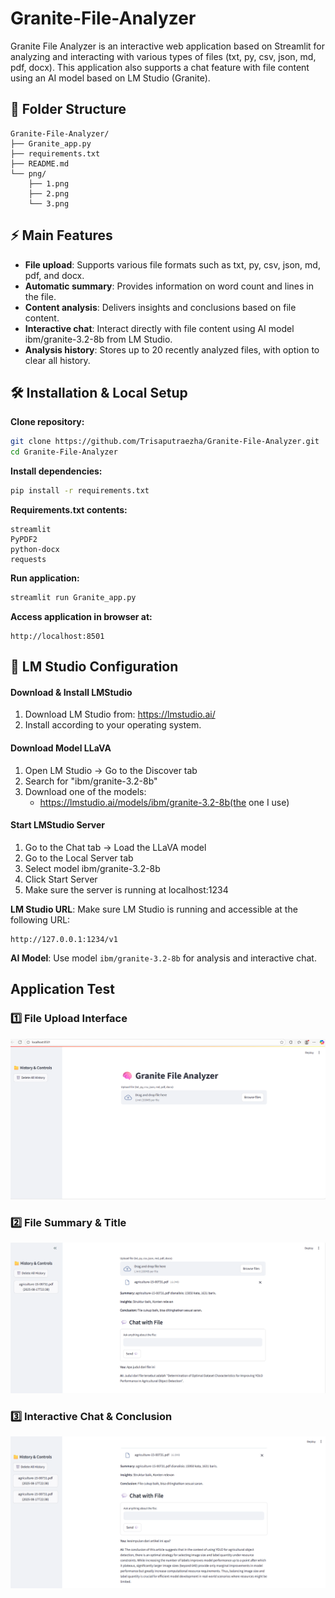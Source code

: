 # Granite-File-Analyzer

Granite File Analyzer is an interactive web application based on Streamlit for analyzing and interacting with various types of files (txt, py, csv, json, md, pdf, docx). This application also supports a chat feature with file content using an AI model based on LM Studio (Granite).

## 📂 Folder Structure

```
Granite-File-Analyzer/
├── Granite_app.py
├── requirements.txt
├── README.md
└── png/
    ├── 1.png
    ├── 2.png
    └── 3.png
```

## ⚡ Main Features

- **File upload**: Supports various file formats such as txt, py, csv, json, md, pdf, and docx.
- **Automatic summary**: Provides information on word count and lines in the file.
- **Content analysis**: Delivers insights and conclusions based on file content.
- **Interactive chat**: Interact directly with file content using AI model ibm/granite-3.2-8b from LM Studio.
- **Analysis history**: Stores up to 20 recently analyzed files, with option to clear all history.

## 🛠 Installation & Local Setup

**Clone repository:**
```bash
git clone https://github.com/Trisaputraezha/Granite-File-Analyzer.git
cd Granite-File-Analyzer
```

**Install dependencies:**
```bash
pip install -r requirements.txt
```

**Requirements.txt contents:**
```
streamlit
PyPDF2
python-docx
requests
```

**Run application:**
```bash
streamlit run Granite_app.py
```

**Access application in browser at:**
```
http://localhost:8501
```

## 🔗 LM Studio Configuration
#### Download & Install LMStudio
1. Download LM Studio from: https://lmstudio.ai/
2. Install according to your operating system.

#### Download Model LLaVA
1. Open LM Studio → Go to the Discover tab
2. Search for "ibm/granite-3.2-8b"
3. Download one of the models:
   - https://lmstudio.ai/models/ibm/granite-3.2-8b(the one I use)

#### Start LMStudio Server
1. Go to the Chat tab → Load the LLaVA model
2. Go to the Local Server tab
3. Select model ibm/granite-3.2-8b
4. Click Start Server
5. Make sure the server is running at localhost:1234

**LM Studio URL**: Make sure LM Studio is running and accessible at the following URL:
```
http://127.0.0.1:1234/v1
```

**AI Model**: Use model `ibm/granite-3.2-8b` for analysis and interactive chat.

## Application Test

### 1️⃣ File Upload Interface
![Upload File](PNG/1.png)

### 2️⃣ File Summary & Title
![File Summary](PNG/2.png)

### 3️⃣ Interactive Chat & Conclusion
![Chat Interactive](PNG/3.png)